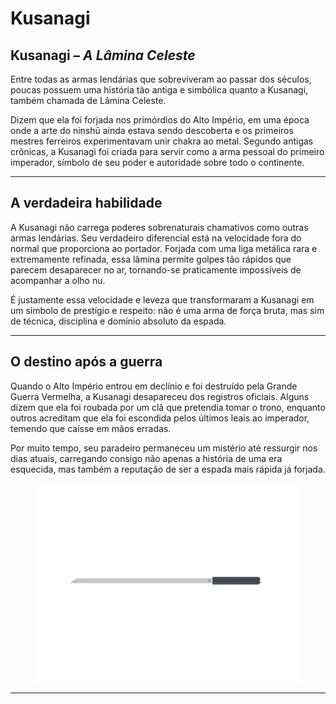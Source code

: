 # Kusanagi

## Kusanagi – _A Lâmina Celeste_

&#x20;Entre todas as armas lendárias que sobreviveram ao passar dos séculos, poucas possuem uma história tão antiga e simbólica quanto a Kusanagi, também chamada de Lâmina Celeste.

&#x20;Dizem que ela foi forjada nos primórdios do Alto Império, em uma época onde a arte do ninshū ainda estava sendo descoberta e os primeiros mestres ferreiros experimentavam unir chakra ao metal. Segundo antigas crônicas, a Kusanagi foi criada para servir como a arma pessoal do primeiro imperador, símbolo de seu poder e autoridade sobre todo o continente.

***

## **A verdadeira habilidade**

&#x20;A Kusanagi não carrega poderes sobrenaturais chamativos como outras armas lendárias. Seu verdadeiro diferencial está na velocidade fora do normal que proporciona ao portador. Forjada com uma liga metálica rara e extremamente refinada, essa lâmina permite golpes tão rápidos que parecem desaparecer no ar, tornando-se praticamente impossíveis de acompanhar a olho nu.

&#x20;É justamente essa velocidade e leveza que transformaram a Kusanagi em um símbolo de prestígio e respeito: não é uma arma de força bruta, mas sim de técnica, disciplina e domínio absoluto da espada.

***

## **O destino após a guerra**

&#x20;Quando o Alto Império entrou em declínio e foi destruído pela Grande Guerra Vermelha, a Kusanagi desapareceu dos registros oficiais. Alguns dizem que ela foi roubada por um clã que pretendia tomar o trono, enquanto outros acreditam que ela foi escondida pelos últimos leais ao imperador, temendo que caísse em mãos erradas.

&#x20;Por muito tempo, seu paradeiro permaneceu um mistério até ressurgir nos dias atuais, carregando consigo não apenas a história de uma era esquecida, mas também a reputação de ser a espada mais rápida já forjada.

<figure><img src="../../.gitbook/assets/image (43).png" alt=""><figcaption></figcaption></figure>

***
